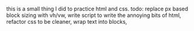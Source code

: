 this is a small thing I did to practice html and css.
todo: replace px based block sizing with vh/vw, write script to write the annoying bits of html, refactor css to be cleaner, wrap text into blocks,
